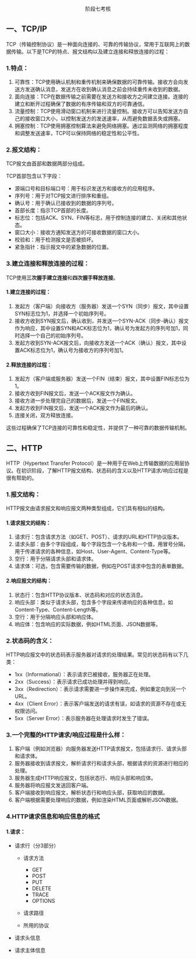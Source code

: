 <center>阶段七考核</center>

## 一、TCP/IP

TCP（传输控制协议）是一种面向连接的、可靠的传输协议，常用于互联网上的数据传输。以下是TCP的特点、报文结构以及建立连接和释放连接的过程：

### 1.特点：

1. 可靠性：TCP使用确认机制和重传机制来确保数据的可靠传输。接收方会向发送方发送确认消息，发送方在收到确认消息之前会持续重传未收到的数据。
2. 面向连接：TCP在数据传输之前需要在发送方和接收方之间建立连接。连接的建立和断开过程确保了数据的有序传输和双方的可靠通信。
3. 流量控制：TCP使用滑动窗口机制来进行流量控制。接收方可以告知发送方自己的接收窗口大小，以控制发送方的发送速率，从而避免数据丢失或拥塞。
4. 拥塞控制：TCP使用拥塞控制算法来避免网络拥塞。通过监测网络的拥塞程度和调整发送速率，TCP可以保持网络的稳定性和公平性。

### 2.报文结构：

TCP报文由首部和数据两部分组成。

TCP首部包含以下字段：

- 源端口号和目标端口号：用于标识发送方和接收方的应用程序。
- 序列号：用于对TCP报文进行排序和重组。
- 确认号：用于确认已接收到的数据的序列号。
- 首部长度：指示TCP首部的长度。
- 标志位：包括ACK、SYN、FIN等标志，用于控制连接的建立、关闭和其他状态。
- 窗口大小：接收方通知发送方的可接收数据的窗口大小。
- 校验和：用于检测报文是否被损坏。
- 紧急指针：指示报文中的紧急数据的位置。

### 3.建立连接和释放连接的过程：

TCP使用**三次握手建立连接**和**四次握手释放连接**。

#### 1.建立连接的过程：

1. 发起方（客户端）向接收方（服务器）发送一个SYN（同步）报文，其中设置SYN标志位为1，并选择一个初始序列号。
2. 接收方收到SYN报文后，确认收到，并发送一个SYN-ACK（同步-确认）报文作为响应，其中设置SYN和ACK标志位为1，确认号为发起方的序列号加1，同时选择一个自己的初始序列号。
3. 发起方收到SYN-ACK报文后，向接收方发送一个ACK（确认）报文，其中设置ACK标志位为1，确认号为接收方的序列号加1。

#### 2.释放连接的过程：

1. 发起方（客户端或服务器）发送一个FIN（结束）报文，其中设置FIN标志位为1。
2. 接收方收到FIN报文后，发送一个ACK报文作为确认。
3. 接收方进一步处理完自己的数据后，发送一个FIN报文。
4. 发起方收到FIN报文后，发送一个ACK报文作为最后的确认。
5. 连接关闭，双方释放连接。

这些过程确保了TCP连接的可靠性和稳定性，并提供了一种可靠的数据传输机制。

## 二、HTTP

HTTP（Hypertext Transfer Protocol）是一种用于在Web上传输数据的应用层协议。在初识阶段，了解HTTP报文结构、状态码的含义以及HTTP请求/响应过程是很有帮助的。

### 1.报文结构：

HTTP报文由请求报文和响应报文两种类型组成，它们具有相似的结构。

#### 1.请求报文的结构：

1. 请求行：包含请求方法（如GET、POST）、请求的URL和HTTP协议版本。
2. 请求头部：由多个字段组成，每个字段包含一个名称和一个值，用冒号分隔，用于传递请求的各种信息，如Host、User-Agent、Content-Type等。
3. 空行：用于分隔请求头部和请求体。
4. 请求体：可选，包含需要传输的数据，例如在POST请求中包含的表单数据。

#### 2.响应报文的结构：

1. 状态行：包含HTTP协议版本、状态码和对应的状态消息。
2. 响应头部：类似于请求头部，包含多个字段来传递响应的各种信息，如Content-Type、Content-Length等。
3. 空行：用于分隔响应头部和响应体。
4. 响应体：包含响应的实际数据，例如HTML页面、JSON数据等。

### 2.状态码的含义：

HTTP响应报文中的状态码表示服务器对请求的处理结果。常见的状态码有以下几类：

- 1xx（Informational）：表示请求已被接收，服务器正在处理。
- 2xx（Success）：表示请求已成功处理并得到响应。
- 3xx（Redirection）：表示请求需要进一步操作来完成，例如重定向到另一个URL。
- 4xx（Client Error）：表示客户端发送的请求有误，如请求的资源不存在或无权限访问。
- 5xx（Server Error）：表示服务器在处理请求时发生了错误。

### 3.一个完整的HTTP请求/响应过程是什么样：

1. 客户端（例如浏览器）向服务器发送HTTP请求报文，包括请求行、请求头部和请求体。
2. 服务器接收到请求报文，解析请求行和请求头部，根据请求的资源进行相应的处理。
3. 服务器生成HTTP响应报文，包括状态行、响应头部和响应体。
4. 服务器将响应报文发送回客户端。
5. 客户端接收到响应报文，解析状态行和响应头部，获取响应的数据。
6. 客户端根据需要处理响应的数据，例如渲染HTML页面或解析JSON数据。

### 4.HTTP请求信息和响应信息的格式

#### 1.请求：

* 请求行（分3部分）

  * 请求方法
    * GET
    * POST
    * PUT
    * DELETE
    * TRACE
    * OPTIONS

  * 请求路径
  * 所用的协议

* 请求头信息
* 请求主体信息